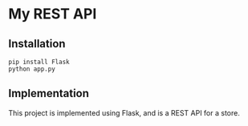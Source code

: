 # My REST API

## Installation

```
pip install Flask
python app.py
```

## Implementation

This project is implemented using Flask, and is a REST API for a store.
